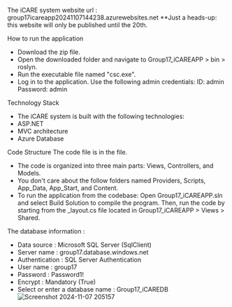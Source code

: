 The iCARE system website url 
: group17icareapp20241107144238.azurewebsites.net
**Just a heads-up: this website will only be published until the 20th.

How to run the application
- Download the zip file.
- Open the downloaded folder and navigate to Group17_iCAREAPP > bin > roslyn.
- Run the executable file named "csc.exe".
- Log in to the application. Use the following admin credentials:
ID: admin
Password: admin

Technology Stack
- The iCARE system is built with the following technologies:
- ASP.NET
- MVC architecture
- Azure Database 

Code Structure
The code file is in the file.
- The code is organized into three main parts: Views, Controllers, and Models.
- You don't care about the follow folders named Providers, Scripts, App_Data, App_Start, and Content. 
- To run the application from the codebase:
Open Group17_iCAREAPP.sln and select Build Solution to compile the program. Then, run the code by starting from the _layout.cs file located in Group17_iCAREAPP > Views > Shared.

The database information :
- Data source : Microsoft SQL Server (SqlClient)
- Server name : group17.database.windows.net
- Authentication : SQL Server Authentication
- User name : group17
- Password : Password1!
- Encrypt : Mandatory (True)
- Select or enter a database name : Group17_iCAREDB
![Screenshot 2024-11-07 205157](https://github.com/user-attachments/assets/21c011d4-5c1d-4193-9514-b1bdc7c32651)

